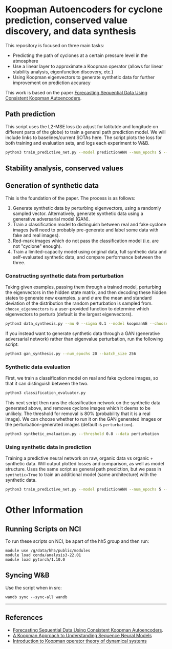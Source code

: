 # Koopman Autoencoders for cyclone prediction, conserved value discovery, and data synthesis
This repository is focused on three main tasks:
* Predicting the path of cyclones at a certain pressure level in the atmosphere
* Use a linear layer to approximate a Koopman operator (allows for linear stability analysis, eigenfunction discovery, etc.)
* Using Koopman eigenvectors to generate synthetic data for further improvement on prediction accuracy

This work is based on the paper [Forecasting Sequential Data Using Consistent Koopman Autoencoders](http://proceedings.mlr.press/v119/azencot20a/azencot20a.pdf).

## Path prediction
This script uses the L2-MSE loss (to adjust for latitutde and longitude on different parts of the globe) to train a general path prediction model. We will include links to baselines/current SOTAs here. The script plots the loss for both training and evaluation sets, and logs each experiment to W&B.
```bash
python3 train_predictive_net.py --model predictionANN --num_epochs 5 --batch_size 256 --synthetic True
```

## Stability analysis, conserved values

## Generation of synthetic data
This is the foundation of the paper. The process is as follows:
1. Generate synthetic data by perturbing eigenvectors, using a randomly sampled vector. Alternatively, generate synthetic data using a generative adversarial model (GAN).
2. Train a classification model to distinguish between real and fake cyclone images (will need to probably pre-generate and label some data with fake and real images).
3. Red-mark images which do not pass the classification model (i.e. are not "cyclone" enough).
4. Train a limited-capacity model using original data, full synthetic data and self-evaluated synthetic data, and compare performance between the three.
### Constructing synthetic data from perturbation
Taking given examples, passing them through a trained model, perturbing the eigenvectors in the hidden state matrix, and then decoding these hidden states to generate new examples. $\mu$ and $\sigma$ are the mean and standard deviation of the distribution the random perturbation is sampled from. `choose_eigenvectors` is a user-provided function to determine which eigenvectors to perturb (default is the largest eigenvectors).
```bash
python3 data_synthesis.py --mu 0 --sigma 0.1 --model koopmanAE --choose_eigenvectors np.max
```

If you instead want to generate synthetic data through a GAN (generative adversarial network) rather than eigenvalue perturbation, run the following script:
```bash
python3 gan_synthesis.py --num_epochs 20 --batch_size 256
```

### Synthetic data evaluation
First, we train a classification model on real and fake cyclone images, so that it can distinguish between the two.
```bash
python3 classification_evaluator.py
```

This next script then runs the classification network on the synthetic data generated above, and removes cyclone images which it deems to be unlikely. The threshold for removal is 80% (probability that it is a real image). We can choose whether to run it on the GAN generated images or the perturbation-generated images (default is `perturbation`).
```bash
python3 synthetic_evaluation.py --threshold 0.8 --data perturbation
```

### Using synthetic data in prediction
Training a predictive neural network on raw, organic data vs organic + synthetic data. Will output plotted losses and comparison, as well as model structure. Uses the same script as general path prediction, but we pass in `synthetic=True` to train an additional model (same architecture) with the synthetic data. 
```bash
python3 train_predictive_net.py --model predictionANN --num_epochs 5 --batch_size 256 --synthetic True
```

# Other Information

## Running Scripts on NCI

To run these scripts on NCI, be apart of the hh5 group and then run:

```
module use /g/data/hh5/public/modules
module load conda/analysis3-22.01
module load pytorch/1.10.0
```

## Syncing W&B

Use the script when in src:

```
wandb sync --sync-all wandb 
```
___
## References
* [Forecasting Sequential Data Using Consistent Koopman Autoencoders](http://proceedings.mlr.press/v119/azencot20a/azencot20a.pdf).
* [A Koopman Approach to Understanding Sequence Neural Models](https://arxiv.org/abs/2102.07824)
* [Introduction to Koopman operator theory of dynamical systems](https://www.mit.edu/~arbabi/research/KoopmanIntro.pdf)
